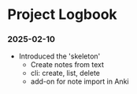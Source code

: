 # Project Logbook

### 2025-02-10
- Introduced the 'skeleton'
  - Create notes from text
  - cli: create, list, delete
  - add-on for note import in Anki
